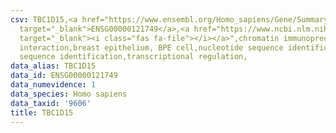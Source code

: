 ```yaml
---
csv: TBC1D15,<a href="https://www.ensembl.org/Homo_sapiens/Gene/Summary?db=core;g=ENSG00000121749"
  target="_blank">ENSG00000121749</a>,<a href="https://www.ncbi.nlm.nih.gov/pubmed/22863008"
  target="_blank"><i class="fas fa-file"></i></a>",chromatin immunoprecipitation assay,direct
  interaction,breast epithelium, BPE cell,nucleotide sequence identification,nucleotide
  sequence identification,transcriptional regulation,
data_alias: TBC1D15
data_id: ENSG00000121749
data_numevidence: 1
data_species: Homo sapiens
data_taxid: '9606'
title: TBC1D15
---
```

